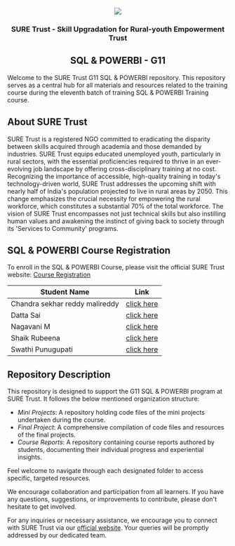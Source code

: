 <!-- PROJECT LOGO -->
<br />

<div align="center">
   <img src='https://user-images.githubusercontent.com/73131499/166115643-d3187f47-d38f-41b2-ae42-5ecbbc60de14.png' />


<h3 align="center">SURE Trust - Skill Upgradation for Rural-youth Empowerment Trust</h3>
  <h2>  SQL & POWERBI - G11 </h2>
</div>

Welcome to the SURE Trust G11 SQL & POWERBI repository. This repository serves as a central hub for all materials and resources related to the training course during the eleventh batch of training SQL & POWERBI  Training course.

## About SURE Trust

SURE Trust is a registered NGO committed to eradicating the disparity between skills acquired through academia and those demanded by industries. SURE Trust equips educated unemployed youth, particularly in rural sectors, with the essential proficiencies required to thrive in an ever-evolving job landscape by offering cross-disciplinary training at no cost. Recognizing the importance of accessible, high-quality training in today's technology-driven world, SURE Trust addresses the upcoming shift with nearly half of India's population projected to live in rural areas by 2050. This change emphasizes the crucial necessity for empowering the rural workforce, which constitutes a substantial 70% of the total workforce. The vision of SURE Trust encompasses not just technical skills but also instilling human values and awakening the instinct of giving back to society through its 'Services to Community' programs. 

## SQL & POWERBI Course Registration

To enroll in the SQL & POWERBI Course, please visit the official SURE Trust website: [Course Registration](https://suretrustforruralyouth.com/courses/65)


|Student Name |Link|
|-------------|----|
|Chandra sekhar reddy malireddy|[click here](link)|
|Datta Sai|[click here](link)|
|Nagavani M|[click here](link)|
|Shaik Rubeena|[click here](link)|
|Swathi Punugupati|[click here](link)|

## Repository Description

This repository is designed to support the G11 SQL & POWERBI program at SURE Trust. It follows the below mentioned organization structure:

- *Mini Projects*: A repository holding code files of the mini projects undertaken during the course.
- *Final Project*: A comprehensive compilation of code files and resources of the final projects.
- *Course Reports*: A repository containing course reports authored by students, documenting their individual progress and experiential insights.

Feel welcome to navigate through each designated folder to access specific, targeted resources. 

We encourage collaboration and participation from all learners. If you have any questions, suggestions, or improvements to contribute, please don't hesitate to get involved.

For any inquiries or necessary assistance, we encourage you to connect with SURE Trust via our [official website](https://suretrustforruralyouth.com/). Your queries will be promptly addressed by our dedicated team.
